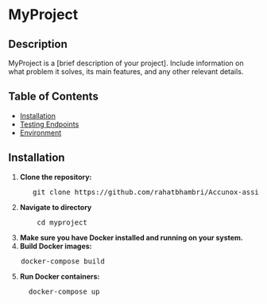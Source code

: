 # MyProject

## Description

MyProject is a [brief description of your project]. Include information on what problem it solves, its main features, and any other relevant details.

## Table of Contents

- [Installation](#installation)
- [Testing Endpoints](#testing-endpoints)
- [Environment](#environment)

## Installation

1. **Clone the repository:**
   <pre>
      git clone https://github.com/rahatbhambri/Accunox-assign
   </pre>
2. **Navigate to directory**
    <pre>
       cd myproject
   </pre>
4. **Make sure you have Docker installed and running on your system.**
5. **Build Docker images:**
  <pre>
   docker-compose build
</pre>
5. **Run Docker containers:**
   <pre>
     docker-compose up 
   </pre> 
